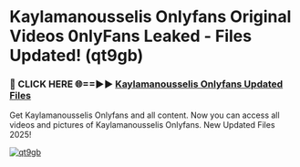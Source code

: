 # Kaylamanousselis Onlyfans Original Videos 0nlyFans Leaked - Files Updated! (qt9gb)

<h3>🔴 CLICK HERE 🌐==►► <a href="https://tinyurl.com/2m67pmp6" rel="nofollow">Kaylamanousselis Onlyfans Updated Files</a></h3>

Get Kaylamanousselis Onlyfans and all content. Now you can access all videos and pictures of Kaylamanousselis Onlyfans. New Updated Files 2025!

[![qt9gb](https://i.imgur.com/H4QAA4z.gif)](https://tinyurl.com/2m67pmp6)